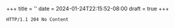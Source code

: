 +++
title = ''
date = 2024-01-24T22:15:52-08:00
draft = true
+++
```http
HTTP/1.1 204 No Content
```
